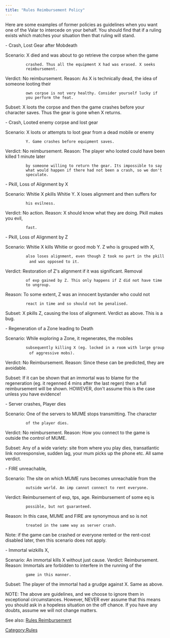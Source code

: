 ```yaml
---
title: "Rules Reimbursement Policy"
---
```


Here are some examples of former policies as guidelines when you want
one of the Valar to intercede on your behalf. You should find that if a
ruling exists which matches your situation then that ruling will stand.

\- Crash, Lost Gear after Mobdeath

Scenario: X died and was about to go retrieve the corpse when the game

`         crashed. Thus all the equipment X had was erased. X seeks `
`         reimbursement.`

Verdict: No reimbursement. Reason: As X is technically dead, the idea of
someone looting their

`         own corpse is not very healthy. Consider yourself lucky if  `
`         you perform the feat.`

Subset: X loots the corpse and then the game crashes before your
character saves. Thus the gear is gone when X returns.

\- Crash, Looted enemy corpse and lost gear

Scenario: X loots or attempts to loot gear from a dead mobile or enemy

`         Y. Game crashes before equipment saves.`

Verdict: No reimbursement. Reason: The player who looted could have been
killed 1 minute later

`         by someone willing to return the gear. Its impossible to say `
`         what would happen if there had not been a crash, so we don't `
`         speculate.`

\- Pkill, Loss of Alignment by X

Scenario: Whitie X pkills Whitie Y. X loses alignment and then suffers
for

`         his evilness.`

Verdict: No action. Reason: X should know what they are doing. Pkill
makes you evil,

`         fast.`

\- Pkill, Loss of Alignment by Z

Scenario: Whitie X kills Whitie or good mob Y. Z who is grouped with X,

`         also loses alignment, even though Z took no part in the pkill `
`         and was opposed to it.`

Verdict: Restoration of Z's alignment if it was significant. Removal

`         of exp gained by Z. This only happens if Z did not have time `
`         to ungroup.`

Reason: To some extent, Z was an innocent bystander who could not

`         react in time and so should not be penalised.`

Subset: X pkills Z, causing the loss of alignment. Verdict as above.
This is a bug.

\- Regeneration of a Zone leading to Death

Scenario: While exploring a Zone, it regenerates, the mobiles

`         subsequently killing X (eg. locked in a room with large group `
`         of aggressive mobs).`

Verdict: No Reimbursement. Reason: Since these can be predicted, they
are avoidable.

Subset: If it can be shown that an immortal was to blame for the
regeneration (eg. it regenned 4 mins after the last regen) then a full
reimbursement will be shown. HOWEVER, don't assume this is the case
unless you have evidence!

\- Server crashes, Player dies

Scenario: One of the servers to MUME stops transmitting. The character

`         of the player dies.`

Verdict: No reimbursement. Reason: How you connect to the game is
outside the control of MUME.

Subset: Any of a wide variety: site from where you play dies,
transatlantic link nonresponsive, sudden lag, your mum picks up the
phone etc. All same verdict.

\- FIRE unreachable,

Scenario: The site on which MUME runs becomes unreachable from the

`         outside world. An imp cannot connect to rent everyone.`

Verdict: Reimbursement of exp, tps, age. Reimbursement of some eq is

`         possible, but not guaranteed.`

Reason: In this case, MUME and FIRE are synonymous and so is not

`         treated in the same way as server crash.`

Note: if the game can be crashed or everyone rented or the rent-cost
disabled later, then this scenario does not apply.

\- Immortal wizkills X,

Scenario: An immortal kills X without just cause. Verdict:
Reimbursement. Reason: Immortals are forbidden to interfere in the
running of the

`         game in this manner.`

Subset: The player of the immortal had a grudge against X. Same as
above.

NOTE: The above are guidelines, and we choose to ignore them in
exceptional circumstances. However, NEVER ever assume that this means
you should ask in a hopeless situation on the off chance. If you have
any doubts, assume we will not change matters.

See also: [Rules Reimbursement](Rules_Reimbursement "wikilink")

[Category:Rules](Category:Rules "wikilink")